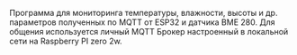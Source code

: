 Программа для мониторинга температуры, влажности, высоты и др. параметров полученных по MQTT от ESP32 и датчика BME 280.
Для общения используется личный MQTT Брокер настроенный в локальной сети на Raspberry PI zero 2w.
